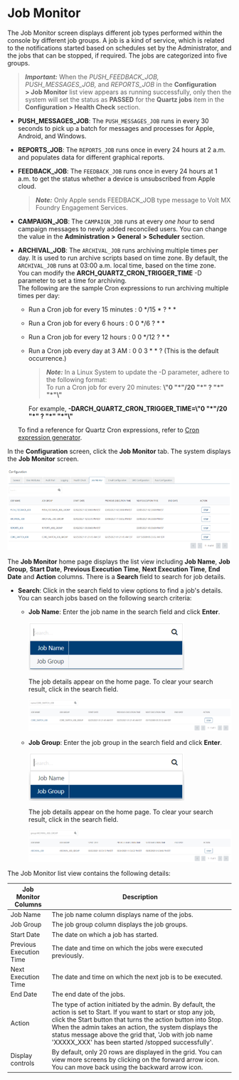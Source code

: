                               


Job Monitor
===========

The Job Monitor screen displays different job types performed within the console by different job groups. A job is a kind of service, which is related to the notifications started based on schedules set by the Administrator, and the jobs that can be stopped, if required. The jobs are categorized into five groups.

> **_Important:_** When the _PUSH\_FEEDBACK\_JOB, PUSH\_MESSAGES\_JOB,_ and _REPORTS\_JOB_ in the **Configuration > Job Monitor** list view appears as running successfully, only then the system will set the status as **PASSED** for the **Quartz jobs** item in the **Configuration > Health Check** section.

*   **PUSH\_MESSAGES\_JOB**: The `PUSH_MESSAGES_JOB` runs in every 30 seconds to pick up a batch for messages and processes for Apple, Android, and Windows.
*   **REPORTS\_JOB**: The `REPORTS_JOB` runs once in every 24 hours at 2 a.m. and populates data for different graphical reports.
*   **FEEDBACK\_JOB**: The `FEEDBACK_JOB` runs once in every 24 hours at 1 a.m. to get the status whether a device is unsubscribed from Apple cloud.  
    
    > **_Note:_** Only Apple sends FEEDBACK\_JOB type message to Volt MX Foundry Engagement Services.
    
*   **CAMPAIGN\_JOB**: The `CAMPAIGN_JOB` runs at every _one hour_ to send campaign messages to newly added reconciled users. You can change the value in the **Administration** **\>** **General** **\>** **Scheduler** section.
*   **ARCHIVAL\_JOB**: The `ARCHIVAL_JOB` runs archiving multiple times per day. It is used to run archive scripts based on time zone. By default, the `ARCHIVAL_JOB` runs at 03:00 a.m. local time, based on the time zone.  
    You can modify the **ARCH\_QUARTZ\_CRON\_TRIGGER\_TIME** -D parameter to set a time for archiving.  
    The following are the sample Cron expressions to run archiving multiple times per day:
    
    *   Run a Cron job for every 15 minutes : 0 \*/15 \* ? \* \*
    *   Run a Cron job for every 6 hours : 0 0 \*/6 ? \* \*
    *   Run a Cron job for every 12 hours : 0 0 \*/12 ? \* \*
    *   Run a Cron job every day at 3 AM : 0 0 3 \* \* ? (This is the default occurrence.)  
        
        > **_Note:_** In a Linux System to update the -D parameter, adhere to the following format:  
        To run a Cron job for every 20 minutes: **\\"0 "\*"/20 "\*" ? "\*" "\*"\\"**  
          
        For example, **\-DARCH\_QUARTZ\_CRON\_TRIGGER\_TIME=\\"0 "\*"/20 "\*" ? "\*" "\*"\\"**
        
    
    To find a reference for Quartz Cron expressions, refer to [Cron expression generator](https://www.freeformatter.com/cron-expression-generator-quartz.md).
    

In the **Configuration** screen, click the **Job Monitor** tab. The system displays the **Job Monitor** screen.

![](../Resources/Images/Settings/Configuration/jobmonitorhomepage_643x779.png)

The **Job Monitor** home page displays the list view including **Job Name**, **Job Group**, **Start Date**, **Previous Execution Time**, **Next Execution Time**, **End Date** and **Action** columns. There is a **Search** field to search for job details.

*   **Search**: Click in the search field to view options to find a job's details. You can search jobs based on the following search criteria:
    *   **Job Name**: Enter the job name in the search field and click **Enter**.
        
        ![](../Resources/Images/Settings/Configuration/jobmonitor/jobmonitorsearchjobname.png)
        
        The job details appear on the home page. To clear your search result, click in the search field.
        
        ![](../Resources/Images/Settings/Configuration/jobmonitor/resultname_553x93.png)
        
    *   **Job Group**: Enter the job group in the search field and click **Enter**.
        
        ![](../Resources/Images/Settings/Configuration/jobmonitor/searchjobgroup.png)
        
        The job details appear on the home page. To clear your search result, click in the search field.
        
        ![](../Resources/Images/Settings/Configuration/jobmonitor/resultjobgroup_559x92.png)
        

The Job Monitor list view contains the following details:

  
| Job Monitor Columns | Description |
| --- | --- |
| Job Name | The job name column displays name of the jobs. |
| Job Group | The job group column displays the job groups. |
| Start Date | The date on which a job has started. |
| Previous Execution Time | The date and time on which the jobs were executed previously. |
| Next Execution Time | The date and time on which the next job is to be executed. |
| End Date | The end date of the jobs. |
| Action | The type of action initiated by the admin. By default, the action is set to Start. If you want to start or stop any job, click the Start button that turns the action button into Stop. When the admin takes an action, the system displays the status message above the grid that, 'Job with job name 'XXXXX\_XXX' has been started /stopped successfully'. |
| Display controls | By default, only 20 rows are displayed in the grid. You can view more screens by clicking on the forward arrow icon. You can move back using the backward arrow icon. |
